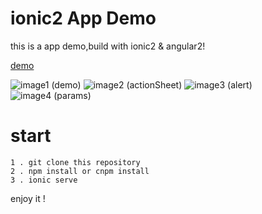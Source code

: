 # ionic2 App Demo
this is a app demo,build with ionic2 & angular2!

[demo](http://binaryify.github.io/demo/ionic2/)

![image1 (demo)](http://binaryify.github.io/images/ionic2/1.png)
![image2 (actionSheet)](http://binaryify.github.io/images/ionic2/2.png)
![image3 (alert)](http://binaryify.github.io/images/ionic2/3.png)
![image4 (params)](http://binaryify.github.io/images/ionic2/4.png)
# start
```
1 . git clone this repository
2 . npm install or cnpm install
3 . ionic serve
```
enjoy it !
